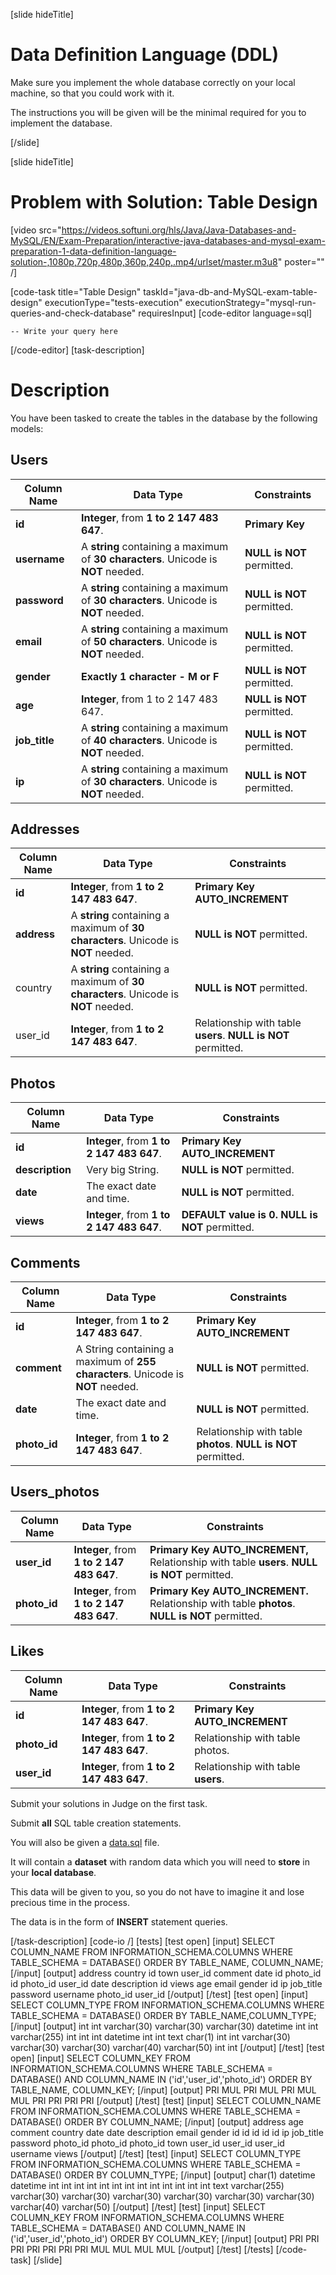 
[slide hideTitle]
# Data Definition Language (DDL)

Make sure you implement the whole database correctly on your local machine, so that you could work with it.

The instructions you will be given will be the minimal required for you to implement the database.

[/slide]

[slide hideTitle]
# Problem with Solution: Table Design

[video src="https://videos.softuni.org/hls/Java/Java-Databases-and-MySQL/EN/Exam-Preparation/interactive-java-databases-and-mysql-exam-preparation-1-data-definition-language-solution-,1080p,720p,480p,360p,240p,.mp4/urlset/master.m3u8" poster="" /]

[code-task title="Table Design" taskId="java-db-and-MySQL-exam-table-design" executionType="tests-execution" executionStrategy="mysql-run-queries-and-check-database" requiresInput]
[code-editor language=sql]
```
-- Write your query here

```
[/code-editor]
[task-description]
# Description
You have been tasked to create the tables in the database by the following models:

## Users

| **Column Name** |**Data Type** |**Constraints** |
| --- | --- |--- | 
| **id** | **Integer**, from **1 to 2 147 483 647**. | **Primary Key** | 
| **username** | A **string** containing a maximum of **30 characters**. Unicode is **NOT** needed. | **NULL is NOT** permitted. |
|**password**|A **string** containing a maximum of **30 characters**. Unicode is **NOT** needed.|**NULL is NOT** permitted.|
|**email**|A **string** containing a maximum of **50 characters**. Unicode is **NOT** needed.|**NULL is NOT** permitted.|
|**gender**|**Exactly 1 character - M or F**|**NULL is NOT** permitted.|
|**age**|**Integer**, from 1 to 2 147 483 647.|**NULL is NOT** permitted.|
|**job_title**|A **string** containing a maximum of **40 characters**. Unicode is **NOT** needed.|**NULL is NOT** permitted.|
|**ip**|A **string** containing a maximum of **30 characters**. Unicode is **NOT** needed.|**NULL is NOT** permitted.|

## Аddresses

| **Column Name** |**Data Type** |**Constraints** |
| --- | --- |--- | 
| **id** | **Integer**, from **1 to 2 147 483 647**. | **Primary Key AUTO_INCREMENT** | 
| **address** | A **string** containing a maximum of **30 characters**. Unicode is **NOT** needed. | **NULL is NOT** permitted. |
|country|A **string** containing a maximum of **30 characters**. Unicode is **NOT** needed.|**NULL is NOT** permitted.|
|user_id|**Integer**, from **1 to 2 147 483 647**.|Relationship with table **users**. **NULL is NOT** permitted.|

## Photos

| **Column Name** |**Data Type** |**Constraints** |
| --- | --- |--- | 
| **id** | **Integer**, from **1 to 2 147 483 647**. | **Primary Key AUTO_INCREMENT** | 
| **description** | Very big String. | **NULL is NOT** permitted. |
| **date** | The exact date and time. | **NULL is NOT** permitted. |
|**views**|**Integer**, from **1 to 2 147 483 647**.|**DEFAULT value is 0.** **NULL is NOT** permitted.|

## Comments

| **Column Name** |**Data Type** |**Constraints** |
| --- | --- |--- | 
| **id** | **Integer**, from **1 to 2 147 483 647**. | **Primary Key AUTO_INCREMENT** | 
| **comment** | A String containing a maximum of **255 characters**. Unicode is **NOT** needed. | **NULL is NOT** permitted. |
| **date** | The exact date and time. | **NULL is NOT** permitted. |
| **photo_id** | **Integer**, from **1 to 2 147 483 647**. | Relationship with table **photos**. **NULL is NOT** permitted. |


## Users_photos

| **Column Name** |**Data Type** |**Constraints** |
| --- | --- |--- | 
| **user_id** | **Integer**, from **1 to 2 147 483 647**. |**Primary Key AUTO_INCREMENT,** Relationship with table **users**. **NULL is NOT** permitted. | 
| **photo_id** | **Integer**, from **1 to 2 147 483 647**. |**Primary Key AUTO_INCREMENT.** Relationship with table **photos**. **NULL is NOT** permitted.|


## Likes

| **Column Name** |**Data Type** |**Constraints** |
| --- | --- |--- | 
| **id** | **Integer**, from **1 to 2 147 483 647**. |  **Primary Key AUTO_INCREMENT** | 
| **photo_id** | **Integer**, from **1 to 2 147 483 647**.  | Relationship with table photos. |
|**user_id**|**Integer**, from **1 to 2 147 483 647**.|Relationship with table **users**. |

Submit your solutions in Judge on the first task. 

Submit **all** SQL table creation statements.

You will also be given a [data.sql](https://videos.softuni.org/resources/java/java-mysql/01-Exam-Preparation-Table-Design.zip) file. 

It will contain a **dataset** with random data which you will need to **store** in your **local database**. 

This data will be given to you, so you do not have to imagine it and lose precious time in the process. 

The data is in the form of **INSERT** statement queries.

[/task-description]
[code-io /]
[tests]
[test open]
[input]
SELECT COLUMN_NAME FROM INFORMATION_SCHEMA.COLUMNS
WHERE TABLE_SCHEMA = DATABASE()
ORDER BY TABLE_NAME, COLUMN_NAME;
[/input]
[output]
address
country
id
town
user_id
comment
date
id
photo_id
id
photo_id
user_id
date
description
id
views
age
email
gender
id
ip
job_title
password
username
photo_id
user_id
[/output]
[/test]
[test open]
[input]
SELECT COLUMN_TYPE FROM INFORMATION_SCHEMA.COLUMNS
WHERE TABLE_SCHEMA = DATABASE()
ORDER BY TABLE_NAME,COLUMN_TYPE;
[/input]
[output]
int
int
varchar(30)
varchar(30)
varchar(30)
datetime
int
int
varchar(255)
int
int
int
datetime
int
int
text
char(1)
int
int
varchar(30)
varchar(30)
varchar(30)
varchar(40)
varchar(50)
int
int
[/output]
[/test]
[test open]
[input]
SELECT COLUMN_KEY FROM INFORMATION_SCHEMA.COLUMNS
WHERE TABLE_SCHEMA = DATABASE()
AND COLUMN_NAME IN ('id','user_id','photo_id')
ORDER BY TABLE_NAME, COLUMN_KEY;
[/input]
[output]
PRI
MUL
PRI
MUL
PRI
MUL
MUL
PRI
PRI
PRI
PRI
[/output]
[/test]
[test]
[input]
SELECT COLUMN_NAME FROM INFORMATION_SCHEMA.COLUMNS
WHERE TABLE_SCHEMA = DATABASE()
ORDER BY COLUMN_NAME;
[/input]
[output]
address
age
comment
country
date
date
description
email
gender
id
id
id
id
id
ip
job_title
password
photo_id
photo_id
photo_id
town
user_id
user_id
user_id
username
views
[/output]
[/test]
[test]
[input]
SELECT COLUMN_TYPE FROM INFORMATION_SCHEMA.COLUMNS
WHERE TABLE_SCHEMA = DATABASE()
ORDER BY COLUMN_TYPE;
[/input]
[output]
char(1)
datetime
datetime
int
int
int
int
int
int
int
int
int
int
int
int
int
text
varchar(255)
varchar(30)
varchar(30)
varchar(30)
varchar(30)
varchar(30)
varchar(30)
varchar(40)
varchar(50)
[/output]
[/test]
[test]
[input]
SELECT COLUMN_KEY FROM INFORMATION_SCHEMA.COLUMNS
WHERE TABLE_SCHEMA = DATABASE()
AND COLUMN_NAME IN ('id','user_id','photo_id')
ORDER BY COLUMN_KEY;
[/input]
[output]
PRI
PRI
PRI
PRI
PRI
PRI
PRI
MUL
MUL
MUL
MUL
[/output]
[/test]
[/tests]
[/code-task]
[/slide]
